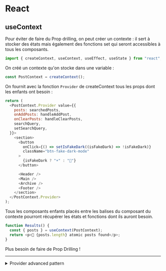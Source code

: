 # React

## useContext

Pour éviter de faire du Prop drilling, on peut créer un contexte : il sert à stocker des états mais également des fonctions set qui seront accessibles à tous les composants. 

```js
import { createContext, useContext, useEffect, useState } from "react";
```

On créé un contexte qu'on stocke dans une variable :
```js
const PostContext = createContext();
```

On fournit avec la fonction `Provider` de createContext tous les props dont les enfants ont besoin :

```js
return (
  <PostContext.Provider value={{
    posts: searchedPosts,
    onAddPosts: handleAddPost,
    onClearPosts: handleClearPosts,
    searchQuery,
    setSearchQuery,
  }}>
    <section>
      <button
        onClick={() => setIsFakeDark((isFakeDark) => !isFakeDark)}
        className="btn-fake-dark-mode"
      >
        {isFakeDark ? "☀️" : "🌙"}
      </button>

      <Header />
      <Main />
      <Archive />
      <Footer />
    </section>
  </PostContext.Provider>
);
```

Tous les composants enfants placés entre les balises du composant du contexte pourront récupérer les états et fonctions dont ils auront besoin.
```js
function Results() {
  const { posts } = useContext(PostContext);
  return <p>🚀 {posts.length} atomic posts found</p>;
}
```
Plus besoin de faire de Prop Drilling !

---
<details>
<summary>Provider advanced pattern</summary>
<br/>

Pour aller plus loin, on va détacher toute la logique lié à un contexte dans un nouveau fichier :
```js
const PostContext = createContext();

function PostProvider({ children }) {

  [ ... ]

  return (
    <PostContext.Provider value={{
      posts: searchedPosts,
      onAddPosts: handleAddPost,
      onClearPosts: handleClearPosts,
      searchQuery,
      setSearchQuery,
    }}>
      {children}
    </PostContext.Provider>
  )
}

function usePosts() {
  const context = useContext(PostContext);
  if (context === undefined) throw new Error("PostContext was used outside of the PostProvider")
  return context;
}

export { PostProvider, usePosts }
```
PostProvider est le composant qui va retourner le contexte (tous les props) pour que tous les enfants puissent les utiliser.

Puis pour éviter de devoir taper `useContext(<contexte>)`, on créé un custom hook qui s'occupera de faire appel à lui simplement en utilisant la fonction.
```js
const { posts } = usePosts();
```

</details>